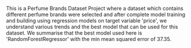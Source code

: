 This is a Perfume Brands Dataset Project where a dataset which contains different perfume brands were selected and after complete model training and building using regression models on target variable 'price', we understand various trends and the best model that can be used for this dataset. We summarise that the best model used here is 'RandomForestRegressor' with the min mean squared error of 37.35.
